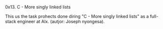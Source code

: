 0x13. C - More singly linked lists

This us the task prohects done diring "C - More singly linked lists" as a full-stack engineer at Alx. (autjor: Joseph nyongesa).
